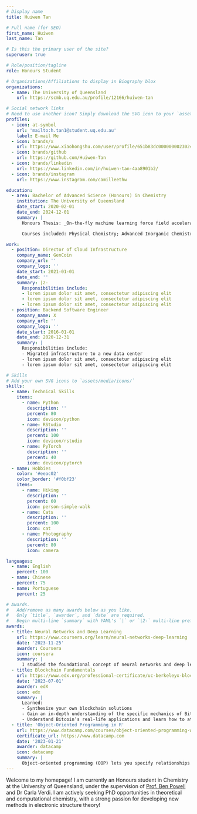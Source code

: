 ```yaml
---
# Display name
title: Huiwen Tan

# Full name (for SEO)
first_name: Huiwen
last_name: Tan

# Is this the primary user of the site?
superuser: true

# Role/position/tagline
role: Honours Student

# Organizations/Affiliations to display in Biography blox
organizations:
  - name: The University of Queensland
    url: https://scmb.uq.edu.au/profile/12166/huiwen-tan

# Social network links
# Need to use another icon? Simply download the SVG icon to your `assets/media/icons/` folder.
profiles:
  - icon: at-symbol
    url: 'mailto:h.tan1@student.uq.edu.au'
    label: E-mail Me
  - icon: brands/x
    url: https://www.xiaohongshu.com/user/profile/651b83dc000000002302476d
  - icon: brands/github
    url: https://github.com/Huiwen-Tan
  - icon: brands/linkedin
    url: https://www.linkedin.com/in/huiwen-tan-4aa8901b2/
  - icon: brands/instagram
    url: https://www.instagram.com/camilleethw

education:
  - area: Bachelor of Advanced Science (Honours) in Chemistry
    institution: The University of Queensland
    date_start: 2020-02-01
    date_end: 2024-12-01
    summary: |
      Honours Thesis: _On-the-fly machine learning force field accelerated ab initio molecular dynamics for spin crossover materials_, 50 pages

      Courses included: Physical Chemistry; Advanced Inorganic Chemistry; Determination of Molecular Structure; Calculus & Linear Algebra I & II; Multivariate Calculus & Ordinary Differential Equations; Quantum Mechanics I

work:
  - position: Director of Cloud Infrastructure
    company_name: GenCoin
    company_url: ''
    company_logo: ''
    date_start: 2021-01-01
    date_end: ''
    summary: |2-
      Responsibilities include:
      - lorem ipsum dolor sit amet, consectetur adipiscing elit
      - lorem ipsum dolor sit amet, consectetur adipiscing elit
      - lorem ipsum dolor sit amet, consectetur adipiscing elit
  - position: Backend Software Engineer
    company_name: X
    company_url: ''
    company_logo: ''
    date_start: 2016-01-01
    date_end: 2020-12-31
    summary: |
      Responsibilities include:
      - Migrated infrastructure to a new data center
      - lorem ipsum dolor sit amet, consectetur adipiscing elit
      - lorem ipsum dolor sit amet, consectetur adipiscing elit

# Skills
# Add your own SVG icons to `assets/media/icons/`
skills:
  - name: Technical Skills
    items:
      - name: Python
        description: ''
        percent: 80
        icon: devicon/python
      - name: RStudio
        description: ''
        percent: 100
        icon: devicon/rstudio
      - name: PyTorch
        description: ''
        percent: 40
        icon: devicon/pytorch
  - name: Hobbies
    color: '#eeac02'
    color_border: '#f0bf23'
    items:
      - name: Hiking
        description: ''
        percent: 60
        icon: person-simple-walk
      - name: Cats
        description: ''
        percent: 100
        icon: cat
      - name: Photography
        description: ''
        percent: 80
        icon: camera

languages:
  - name: English
    percent: 100
  - name: Chinese
    percent: 75
  - name: Portuguese
    percent: 25

# Awards.
#   Add/remove as many awards below as you like.
#   Only `title`, `awarder`, and `date` are required.
#   Begin multi-line `summary` with YAML's `|` or `|2-` multi-line prefix and indent 2 spaces below.
awards:
  - title: Neural Networks and Deep Learning
    url: https://www.coursera.org/learn/neural-networks-deep-learning
    date: '2023-11-25'
    awarder: Coursera
    icon: coursera
    summary: |
      I studied the foundational concept of neural networks and deep learning. By the end, I was familiar with the significant technological trends driving the rise of deep learning; build, train, and apply fully connected deep neural networks; implement efficient (vectorized) neural networks; identify key parameters in a neural network’s architecture; and apply deep learning to your own applications.
  - title: Blockchain Fundamentals
    url: https://www.edx.org/professional-certificate/uc-berkeleyx-blockchain-fundamentals
    date: '2023-07-01'
    awarder: edX
    icon: edx
    summary: |
      Learned:
      - Synthesize your own blockchain solutions
      - Gain an in-depth understanding of the specific mechanics of Bitcoin
      - Understand Bitcoin’s real-life applications and learn how to attack and destroy Bitcoin, Ethereum, smart contracts and Dapps, and alternatives to Bitcoin’s Proof-of-Work consensus algorithm
  - title: 'Object-Oriented Programming in R'
    url: https://www.datacamp.com/courses/object-oriented-programming-with-s3-and-r6-in-r
    certificate_url: https://www.datacamp.com
    date: '2023-01-21'
    awarder: datacamp
    icon: datacamp
    summary: |
      Object-oriented programming (OOP) lets you specify relationships between functions and the objects that they can act on, helping you manage complexity in your code. This is an intermediate level course, providing an introduction to OOP, using the S3 and R6 systems. S3 is a great day-to-day R programming tool that simplifies some of the functions that you write. R6 is especially useful for industry-specific analyses, working with web APIs, and building GUIs.
---
```


Welcome to my homepage! I am currently an Honours student in Chemistry at the University of Queensland, under the supervision of [Prof. Ben Powell](https://people.smp.uq.edu.au/BenPowell/index.html) and Dr Carla Verdi. I am actively seeking PhD opportunities in theoretical and computational chemistry, with a strong passion for developing new methods in electronic structure theory! 
